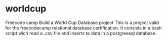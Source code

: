 # worldcup
Freecode camp Build a World Cup Database project
This is a  project valid for the freecodecamp relational database certification. It consists in a bash script wich read a .csv file and inserts te data in a postgreesql database.

